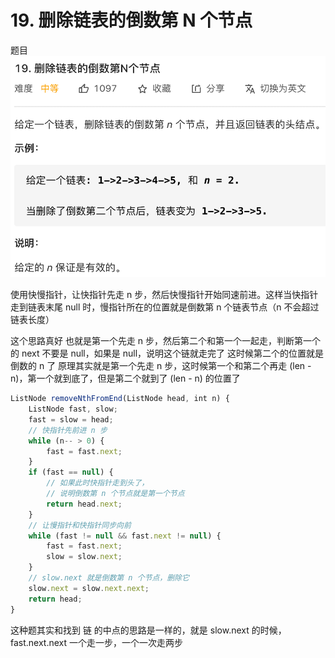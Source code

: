 # 19. 删除链表的倒数第 N 个节点

题目
![img.png](./images/19-删除链表的倒数第N个节点.png)

使用快慢指针，让快指针先走 n 步，然后快慢指针开始同速前进。这样当快指针走到链表末尾 null 时，慢指针所在的位置就是倒数第 n 个链表节点（n 不会超过链表长度）

这个思路真好
也就是第一个先走 n 步，然后第二个和第一个一起走，判断第一个的 next 不要是 null，如果是 null，说明这个链就走完了
这时候第二个的位置就是倒数的 n 了
原理其实就是第一个先走 n 步，这时候第一个和第二个再走 (len - n)，第一个就到底了，但是第二个就到了 (len - n) 的位置了

```javascript
ListNode removeNthFromEnd(ListNode head, int n) {
    ListNode fast, slow;
    fast = slow = head;
    // 快指针先前进 n 步
    while (n-- > 0) {
        fast = fast.next;
    }
    if (fast == null) {
        // 如果此时快指针走到头了，
        // 说明倒数第 n 个节点就是第一个节点
        return head.next;
    }
    // 让慢指针和快指针同步向前
    while (fast != null && fast.next != null) {
        fast = fast.next;
        slow = slow.next;
    }
    // slow.next 就是倒数第 n 个节点，删除它
    slow.next = slow.next.next;
    return head;
}
```

这种题其实和找到 链 的中点的思路是一样的，就是 slow.next 的时候，fast.next.next 一个走一步，一个一次走两步
